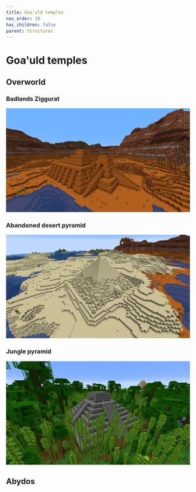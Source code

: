```yaml
---
title: Goa'uld temples
nav_order: 10
has_children: false
parent: Structures
---
```


# Goa'uld temples
## Overworld
### Badlands Ziggurat
![Badlands Ziggurat](/assets/img/structures/badlands_ziggurat.png)
### Abandoned desert pyramid
![Abandoned desert pyramid](/assets/img/structures/desert_pyramid_abandoned.png)
### Jungle pyramid
![Jungle pyramid](/assets/img/structures/jungle_pyramid.png)

## Abydos